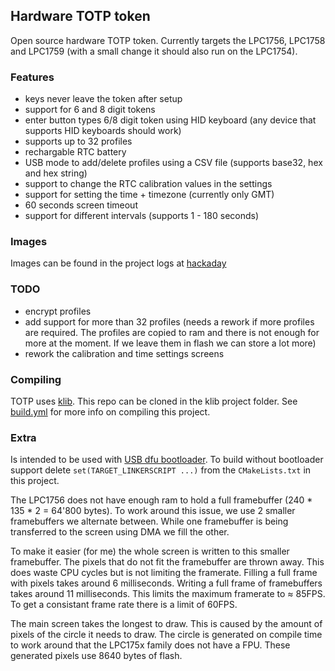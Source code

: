 ## Hardware TOTP token
Open source hardware TOTP token. Currently targets the LPC1756, LPC1758 and LPC1759 (with a small change it should also run on the LPC1754). 

### Features
* keys never leave the token after setup
* support for 6 and 8 digit tokens
* enter button types 6/8 digit token using HID keyboard (any device that supports HID keyboards should work)
* supports up to 32 profiles
* rechargable RTC battery
* USB mode to add/delete profiles using a CSV file (supports base32, hex and hex string)
* support to change the RTC calibration values in the settings
* support for setting the time + timezone (currently only GMT)
* 60 seconds screen timeout
* support for different intervals (supports 1 - 180 seconds)

### Images
Images can be found in the project logs at [hackaday](https://hackaday.io/project/194867-hardware-2fa-totp-authenticator)

### TODO
* encrypt profiles
* add support for more than 32 profiles (needs a rework if more profiles are required. The profiles are copied to ram and there is not enough for more at the moment. If we leave them in flash we can store a lot more)
* rework the calibration and time settings screens

### Compiling
TOTP uses [klib](https://github.com/itzandroidtab/klib). This repo can be cloned in the klib project folder. See [build.yml](./.github/workflows/build.yml) for more info on compiling this project.

### Extra
Is intended to be used with [USB dfu bootloader](https://github.com/itzandroidtab/dfu_bootloader). To build without bootloader support delete `set(TARGET_LINKERSCRIPT ...)` from the `CMakeLists.txt` in this project.

The LPC1756 does not have enough ram to hold a full framebuffer (240 * 135 * 2 = 64'800 bytes). To work around this issue, we use 2 smaller framebuffers we alternate between. While one framebuffer is being transferred to the screen using DMA we fill the other.

To make it easier (for me) the whole screen is written to this smaller framebuffer. The pixels that do not fit the framebuffer are thrown away. This does waste CPU cycles but is not limiting the framerate. Filling a full frame with pixels takes around 6 milliseconds. Writing a full frame of framebuffers takes around 11 milliseconds. This limits the maximum framerate to ≈ 85FPS. To get a consistant frame rate there is a limit of 60FPS.

The main screen takes the longest to draw. This is caused by the amount of pixels of the circle it needs to draw. The circle is generated on compile time to work around that the LPC175x family does not have a FPU. These generated pixels use 8640 bytes of flash.
